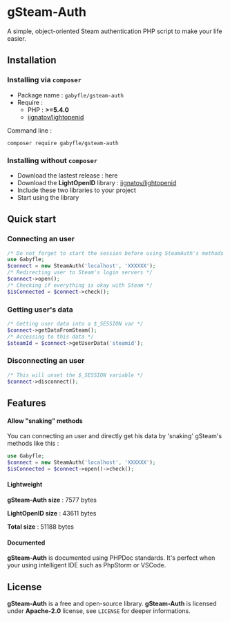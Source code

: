 # gSteam-Auth
A simple, object-oriented Steam authentication PHP script to make your life easier.

## Installation

### Installing via `composer`
- Package name : `gabyfle/gsteam-auth`
- Require :
    - PHP : **>=5.4.0**
    - [iignatov/lightopenid](https://github.com/iignatov/LightOpenID)

Command line : 
```
composer require gabyfle/gsteam-auth
```
### Installing without `composer`
- Download the lastest release : here
- Download the **LightOpenID** library : [iignatov/lightopenid](https://github.com/iignatov/LightOpenID)
- Include these two libraries to your project
- Start using the library

## Quick start

### Connecting an user
```php
/* Do not forget to start the session before using SteamAuth's methods */
use Gabyfle;
$connect = new SteamAuth('localhost', 'XXXXXX');
/* Redirecting user to Steam's login servers */
$connect->open();
/* Checking if everything is okay with Steam */
$isConnected = $connect->check();
```
### Getting user's data
```php
/* Getting user data into a $_SESSION var */
$connect->getDataFromSteam();
/* Accessing to this data */
$steamId = $connect->getUserData('steamid');
```

### Disconnecting an user
```php
/* This will unset the $_SESSION variable */
$connect->disconnect();
```

## Features
#### Allow "snaking" methods
You can connecting an user and directly get his data by 'snaking' gSteam's methods like this :
```php
use Gabyfle;
$connect = new SteamAuth('localhost', 'XXXXXX');
$isConnected = $connect->open()->check();
```
#### Lightweight
**gSteam-Auth size** : 7577 bytes

**LightOpenID size** : 43611 bytes

**Total size** : 51188 bytes

#### Documented
**gSteam-Auth** is documented using PHPDoc standards. It's perfect when your using intelligent IDE such as PhpStorm or VSCode.

## License
**gSteam-Auth** is a free and open-source library. **gSteam-Auth** is licensed under **Apache-2.0** license, see `LICENSE` for deeper informations.
